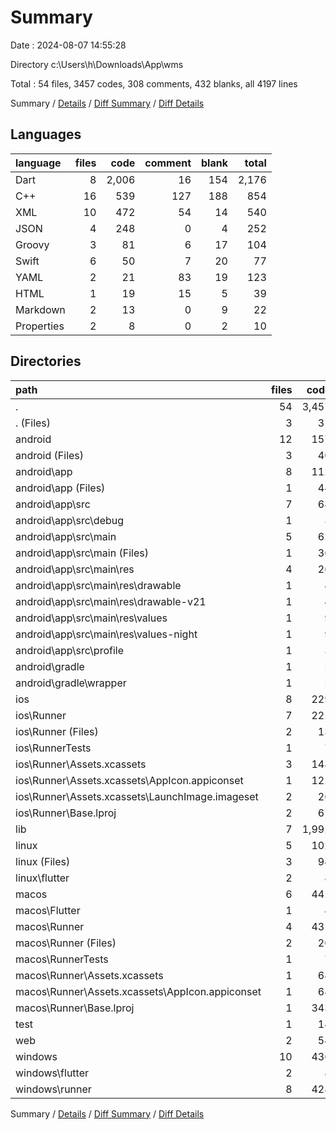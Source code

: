 # Summary

Date : 2024-08-07 14:55:28

Directory c:\\Users\\h\\Downloads\\App\\wms

Total : 54 files,  3457 codes, 308 comments, 432 blanks, all 4197 lines

Summary / [Details](details.md) / [Diff Summary](diff.md) / [Diff Details](diff-details.md)

## Languages
| language | files | code | comment | blank | total |
| :--- | ---: | ---: | ---: | ---: | ---: |
| Dart | 8 | 2,006 | 16 | 154 | 2,176 |
| C++ | 16 | 539 | 127 | 188 | 854 |
| XML | 10 | 472 | 54 | 14 | 540 |
| JSON | 4 | 248 | 0 | 4 | 252 |
| Groovy | 3 | 81 | 6 | 17 | 104 |
| Swift | 6 | 50 | 7 | 20 | 77 |
| YAML | 2 | 21 | 83 | 19 | 123 |
| HTML | 1 | 19 | 15 | 5 | 39 |
| Markdown | 2 | 13 | 0 | 9 | 22 |
| Properties | 2 | 8 | 0 | 2 | 10 |

## Directories
| path | files | code | comment | blank | total |
| :--- | ---: | ---: | ---: | ---: | ---: |
| . | 54 | 3,457 | 308 | 432 | 4,197 |
| . (Files) | 3 | 31 | 83 | 26 | 140 |
| android | 12 | 157 | 58 | 30 | 245 |
| android (Files) | 3 | 40 | 0 | 9 | 49 |
| android\\app | 8 | 112 | 58 | 20 | 190 |
| android\\app (Files) | 1 | 44 | 6 | 9 | 59 |
| android\\app\\src | 7 | 68 | 52 | 11 | 131 |
| android\\app\\src\\debug | 1 | 3 | 4 | 1 | 8 |
| android\\app\\src\\main | 5 | 62 | 44 | 9 | 115 |
| android\\app\\src\\main (Files) | 1 | 36 | 12 | 3 | 51 |
| android\\app\\src\\main\\res | 4 | 26 | 32 | 6 | 64 |
| android\\app\\src\\main\\res\\drawable | 1 | 4 | 7 | 2 | 13 |
| android\\app\\src\\main\\res\\drawable-v21 | 1 | 4 | 7 | 2 | 13 |
| android\\app\\src\\main\\res\\values | 1 | 9 | 9 | 1 | 19 |
| android\\app\\src\\main\\res\\values-night | 1 | 9 | 9 | 1 | 19 |
| android\\app\\src\\profile | 1 | 3 | 4 | 1 | 8 |
| android\\gradle | 1 | 5 | 0 | 1 | 6 |
| android\\gradle\\wrapper | 1 | 5 | 0 | 1 | 6 |
| ios | 8 | 229 | 4 | 13 | 246 |
| ios\\Runner | 7 | 222 | 2 | 9 | 233 |
| ios\\Runner (Files) | 2 | 13 | 0 | 3 | 16 |
| ios\\RunnerTests | 1 | 7 | 2 | 4 | 13 |
| ios\\Runner\\Assets.xcassets | 3 | 148 | 0 | 4 | 152 |
| ios\\Runner\\Assets.xcassets\\AppIcon.appiconset | 1 | 122 | 0 | 1 | 123 |
| ios\\Runner\\Assets.xcassets\\LaunchImage.imageset | 2 | 26 | 0 | 3 | 29 |
| ios\\Runner\\Base.lproj | 2 | 61 | 2 | 2 | 65 |
| lib | 7 | 1,992 | 6 | 147 | 2,145 |
| linux | 5 | 102 | 33 | 44 | 179 |
| linux (Files) | 3 | 94 | 24 | 33 | 151 |
| linux\\flutter | 2 | 8 | 9 | 11 | 28 |
| macos | 6 | 442 | 5 | 16 | 463 |
| macos\\Flutter | 1 | 4 | 3 | 4 | 11 |
| macos\\Runner | 4 | 431 | 0 | 8 | 439 |
| macos\\Runner (Files) | 2 | 20 | 0 | 6 | 26 |
| macos\\RunnerTests | 1 | 7 | 2 | 4 | 13 |
| macos\\Runner\\Assets.xcassets | 1 | 68 | 0 | 1 | 69 |
| macos\\Runner\\Assets.xcassets\\AppIcon.appiconset | 1 | 68 | 0 | 1 | 69 |
| macos\\Runner\\Base.lproj | 1 | 343 | 0 | 1 | 344 |
| test | 1 | 14 | 10 | 7 | 31 |
| web | 2 | 54 | 15 | 6 | 75 |
| windows | 10 | 436 | 94 | 143 | 673 |
| windows\\flutter | 2 | 8 | 9 | 11 | 28 |
| windows\\runner | 8 | 428 | 85 | 132 | 645 |

Summary / [Details](details.md) / [Diff Summary](diff.md) / [Diff Details](diff-details.md)